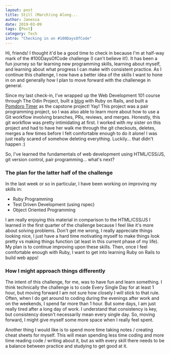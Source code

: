 ```yaml
---
layout: post
title: Still (March)ing Along... 
author: Janessa
date: 2019-03-09
tags: [Post]
category: Tech
intro: "Checking in on #100DaysOfCode"
---
```

Hi, friends! I thought it'd be a good time to check in because I'm at half-way mark of the #100DaysOfCode challenge (I can't believe it!).
It has been a fun journey so far learning new programming skills, learning about myself, and learning about what progress I can make with consistent practice. 
As I continue this challenge, I now have a better idea of the skills I want to hone in on and generally how I plan to move forward with the challenege in general. 

Since my last check-in, I've wrapped up the Web Development 101 course through The Odin Project, built a [blog](https://serene-retreat-61008.herokuapp.com/articles) with Ruby on Rails, and built a [Pomdoro Timer](https://janessatran.github.io/pomdoro-timer/) as the capstone project! Yay!
This project was a pair programming project, so I was also able to learn more about how to use a Git workflow involving branches, PRs, reviews, and merges. 
Honestly, this git workflow was pretty intimidating at first. I worked with my sister on this project and had to have her walk me through the git checkouts, deletes, merges a few times before I felt comfortable enough to do it alone! 
I was just really scared of somehow deleting everything. 
Luckily... that didn't happen :) 

So, I've learned the fundamentals of web development using HTML/CSS/JS, git version control, pair programming...  what's next? 

### The plan for the latter half of the challenge
In the last week or so in particular, I have been working on improving my skills in:
- Ruby Programming
- Test Driven Development (using rspec)
- Object Oriented Programming

I am really enjoying this material in comparison to the HTML/CSS/JS I learned in the first quarter of the challenge because I feel like it's more about solving problems. 
Don't get me wrong, I really appreciate things looking nice, I just have a hard time motivating myself to make things look pretty vs making things function (at least in this current phase of my life). 
My plan is to continue improving upon these skills. Then, once I feel comfortable enough with Ruby, I want to get into learning Ruby on Rails to build web apps! 

### How I might approach things differently
The intent of this challenge, for me, was to have fun and learn something. I think technically the challenge is to code Every Single Day for at least 1 hour, but moving forward I am not sure how closely I will stick to that rule. 
Often, when I do get around to coding during the evenings after work and on the weekends, I spend far more than 1 hour. But some days, I am just really tired after a long day of work. I understand that consistency is key, but consistency doesn't necessarily mean every single day. 
So, moving forward, I might give myself some more space when I really feel spent. 

Another thing I would like is to spend more time taking notes / creating cheat sheets for myself. 
This will mean spending less time coding and more time reading code / writing about it, but as with every skill there needs to be a balance between practice and studying to get good at it.



